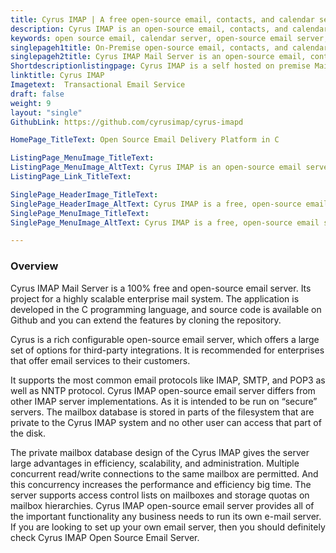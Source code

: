 ```yaml
---
title: Cyrus IMAP | A free open-source email, contacts, and calendar server
description: Cyrus IMAP is an open-source email, contacts, and calendar server that offers speed, security, and support for dozens of protocols and authentication methods.
keywords: open source email, calendar server, open-source email server, cyrus imap, thirdparty integrations, IMAP server, email protocols,
singlepageh1title: On-Premise open-source email, contacts, and calendar server
singlepageh2title: Cyrus IMAP Mail Server is an open-source email, contacts, and calendar server for large setups with a large set of options and third-party integrations
Shortdescriptionlistingpage: Cyrus IMAP is a self hosted on premise Mail Delivery Software. It support dozens of protocols and authentication methods.
linktitle: Cyrus IMAP
Imagetext:  Transactional Email Service
draft: false
weight: 9
layout: "single"
GithubLink: https://github.com/cyrusimap/cyrus-imapd

HomePage_TitleText: Open Source Email Delivery Platform in C

ListingPage_MenuImage_TitleText: 
ListingPage_MenuImage_AltText: Cyrus IMAP is an open-source email server.
ListingPage_Link_TitleText: 

SinglePage_HeaderImage_TitleText: 
SinglePage_HeaderImage_AltText: Cyrus IMAP is a free, open-source email server.
SinglePage_MenuImage_TitleText: 
SinglePage_MenuImage_AltText: Cyrus IMAP is a free, open-source email server.

---
```

### Overview

Cyrus IMAP Mail Server is a 100% free and open-source email server. Its project for a highly scalable enterprise mail system. The application is developed in the C programming language, and source code is available on Github and you can extend the features by cloning the repository.

Cyrus is a rich configurable open-source email server, which offers a large set of options for third-party integrations. It is recommended for enterprises that offer email services to their customers.

It supports the most common email protocols like IMAP, SMTP, and POP3 as well as NNTP protocol. Cyrus IMAP open-source email server differs from other IMAP server implementations. As it is intended to be run on “secure” servers. The mailbox database is stored in parts of the filesystem that are private to the Cyrus IMAP system and no other user can access that part of the disk. 

The private mailbox database design of the Cyrus IMAP gives the server large advantages in efficiency, scalability, and administration. Multiple concurrent read/write connections to the same mailbox are permitted. And this concurrency increases the performance and efficiency big time. The server supports access control lists on mailboxes and storage quotas on mailbox hierarchies.
Cyrus IMAP open-source email server provides all of the important functionality any business needs to run its own e-mail server. If you are looking to set up your own email server, then you should definitely check Cyrus IMAP Open Source Email Server.
